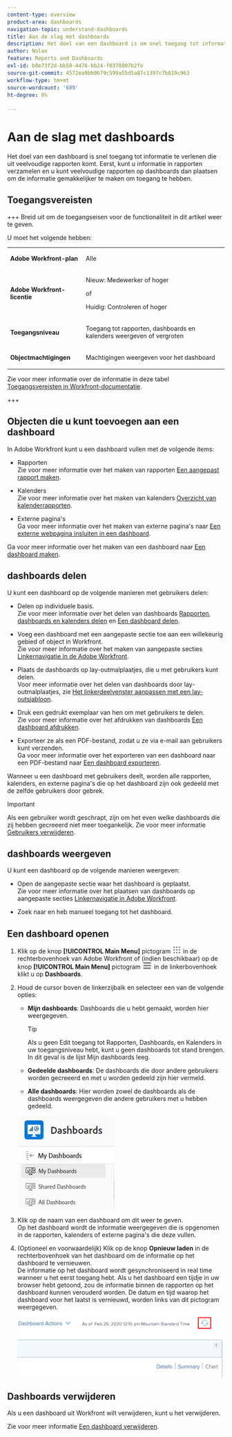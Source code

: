 ```yaml
---
content-type: overview
product-area: dashboards
navigation-topic: understand-dashboards
title: Aan de slag met dashboards
description: Het doel van een dashboard is om snel toegang tot informatie te verlenen. U kunt informatie verzamelen in rapporten en u kunt hen dan plaatsen op dashboards om de informatie gemakkelijker te maken om toegang te hebben tot.
author: Nolan
feature: Reports and Dashboards
exl-id: b0e73f2d-bb50-4476-bb24-f0378807b2fe
source-git-commit: 4572ea9bb0679c599a55d5a87c1397c7b819c963
workflow-type: tm+mt
source-wordcount: '689'
ht-degree: 0%

---
```


# Aan de slag met dashboards

<!-- Audited: 1/2024 -->

Het doel van een dashboard is snel toegang tot informatie te verlenen die uit veelvoudige rapporten komt. Eerst, kunt u informatie in rapporten verzamelen en u kunt veelvoudige rapporten op dashboards dan plaatsen om de informatie gemakkelijker te maken om toegang te hebben.

## Toegangsvereisten

+++ Breid uit om de toegangseisen voor de functionaliteit in dit artikel weer te geven.

U moet het volgende hebben:

<table style="table-layout:auto">
 <col> 
 </col> 
 <col> 
 </col> 
 <tbody> 
  <tr> 
   <td> <p><strong>Adobe Workfront-plan</strong></p> </td> 
   <td>Alle</td> 
  </tr> 
  <tr> 
   <td> <p><strong>Adobe Workfront-licentie</strong></p> </td> 
   <td> <p>Nieuw: Medewerker of hoger</p><p>of</p><p>Huidig: Controleren of hoger</p> </td> 
  </tr> 
  <tr> 
   <td><strong>Toegangsniveau</strong> </td> 
   <td> <p>Toegang tot rapporten, dashboards en kalenders weergeven of vergroten</p> </td> 
  </tr> 
  <tr> 
   <td> <p><strong>Objectmachtigingen</strong> </p> </td> 
   <td> <p>Machtigingen weergeven voor het dashboard</p>  </td> 
  </tr> 
 </tbody> 
</table>

Zie voor meer informatie over de informatie in deze tabel [Toegangsvereisten in Workfront-documentatie](/help/quicksilver/administration-and-setup/add-users/access-levels-and-object-permissions/access-level-requirements-in-documentation.md).

+++

## Objecten die u kunt toevoegen aan een dashboard

In Adobe Workfront kunt u een dashboard vullen met de volgende items:

* Rapporten\
  Zie voor meer informatie over het maken van rapporten [Een aangepast rapport maken](../../../reports-and-dashboards/reports/creating-and-managing-reports/create-custom-report.md).

* Kalenders\
  Zie voor meer informatie over het maken van kalenders [Overzicht van kalenderrapporten](../../../reports-and-dashboards/reports/calendars/calendar-reports-overview.md).

* Externe pagina&#39;s\
  Ga voor meer informatie over het maken van externe pagina&#39;s naar [Een externe webpagina insluiten in een dashboard](../../../reports-and-dashboards/dashboards/creating-and-managing-dashboards/embed-external-web-page-dashboard.md).

Ga voor meer informatie over het maken van een dashboard naar [Een dashboard maken](../../../reports-and-dashboards/dashboards/creating-and-managing-dashboards/create-dashboard.md).

## dashboards delen

U kunt een dashboard op de volgende manieren met gebruikers delen:

* Delen op individuele basis.\
  Zie voor meer informatie over het delen van dashboards [Rapporten, dashboards en kalenders delen](../../../workfront-basics/grant-and-request-access-to-objects/permissions-reports-dashboards-calendars.md) en [Een dashboard delen](../../../reports-and-dashboards/dashboards/creating-and-managing-dashboards/share-dashboard.md).

* Voeg een dashboard met een aangepaste sectie toe aan een willekeurig gebied of object in Workfront.\
  Zie voor meer informatie over het maken van aangepaste secties [Linkernavigatie in de Adobe Workfront](../../../workfront-basics/the-new-workfront-experience/simplified-left-navigation.md).

* Plaats de dashboards op lay-outmalplaatjes, die u met gebruikers kunt delen.\
  Voor meer informatie over het delen van dashboards door lay-outmalplaatjes, zie [Het linkerdeelvenster aanpassen met een lay-outsjabloon](../../../administration-and-setup/customize-workfront/use-layout-templates/customize-left-panel.md).

* Druk een gedrukt exemplaar van hen om met gebruikers te delen.\
  Zie voor meer informatie over het afdrukken van dashboards [Een dashboard afdrukken](../../../reports-and-dashboards/dashboards/creating-and-managing-dashboards/print-dashboard.md).

* Exporteer ze als een PDF-bestand, zodat u ze via e-mail aan gebruikers kunt verzenden.\
  Ga voor meer informatie over het exporteren van een dashboard naar een PDF-bestand naar [Een dashboard exporteren](../../../reports-and-dashboards/dashboards/creating-and-managing-dashboards/export-dashboard.md).

Wanneer u een dashboard met gebruikers deelt, worden alle rapporten, kalenders, en externe pagina&#39;s die op het dashboard zijn ook gedeeld met de zelfde gebruikers door gebrek.

>[!IMPORTANT]
>
>Als een gebruiker wordt geschrapt, zijn om het even welke dashboards die zij hebben gecreeerd niet meer toegankelijk. Zie voor meer informatie [Gebruikers verwijderen](../../../administration-and-setup/add-users/create-and-manage-users/delete-a-user.md).

## dashboards weergeven

U kunt een dashboard op de volgende manieren weergeven:

* Open de aangepaste sectie waar het dashboard is geplaatst.\
  Zie voor meer informatie over het plaatsen van dashboards op aangepaste secties [Linkernavigatie in Adobe Workfront](../../../workfront-basics/the-new-workfront-experience/simplified-left-navigation.md).

* Zoek naar en heb manueel toegang tot het dashboard.

## Een dashboard openen

1. Klik op de knop **[!UICONTROL Main Menu]** pictogram ![Hoofdmenu](/help/_includes/assets/main-menu-icon.png) in de rechterbovenhoek van Adobe Workfront of (indien beschikbaar) op de knop **[!UICONTROL Main Menu]** pictogram ![Hoofdmenu](/help/_includes/assets/main-menu-icon-left-nav.png) in de linkerbovenhoek klikt u op **Dashboards**.
1. Houd de cursor boven de linkerzijbalk en selecteer een van de volgende opties:

   * **Mijn dashboards**: Dashboards die u hebt gemaakt, worden hier weergegeven.

     >[!TIP]
     >
     >Als u geen Edit toegang tot Rapporten, Dashboards, en Kalenders in uw toegangsniveau hebt, kunt u geen dashboards tot stand brengen. In dit geval is de lijst Mijn dashboards leeg.

   * **Gedeelde dashboards**: De dashboards die door andere gebruikers worden gecreeerd en met u worden gedeeld zijn hier vermeld.
   * **Alle dashboards**: Hier worden zowel de dashboards als de dashboards weergegeven die andere gebruikers met u hebben gedeeld.

   ![Dashboardgebied](assets/dashboards-area.png)

1. Klik op de naam van een dashboard om dit weer te geven.\
   Op het dashboard wordt de informatie weergegeven die is opgenomen in de rapporten, kalenders of externe pagina&#39;s die deze vullen.
1. (Optioneel en voorwaardelijk) Klik op de knop **Opnieuw laden** in de rechterbovenhoek van het dashboard om de informatie op het dashboard te vernieuwen.\
   De informatie op het dashboard wordt gesynchroniseerd in real time wanneer u het eerst toegang hebt. Als u het dashboard een tijdje in uw browser hebt getoond, zou de informatie binnen de rapporten op het dashboard kunnen verouderd worden. De datum en tijd waarop het dashboard voor het laatst is vernieuwd, worden links van dit pictogram weergegeven.\
   ![Pictogram Opnieuw laden](assets/dashboard-reload-icon.png)

## Dashboards verwijderen

Als u een dashboard uit Workfront wilt verwijderen, kunt u het verwijderen.

Zie voor meer informatie [Een dashboard verwijderen](../../../reports-and-dashboards/dashboards/creating-and-managing-dashboards/delete-dashboard.md).
